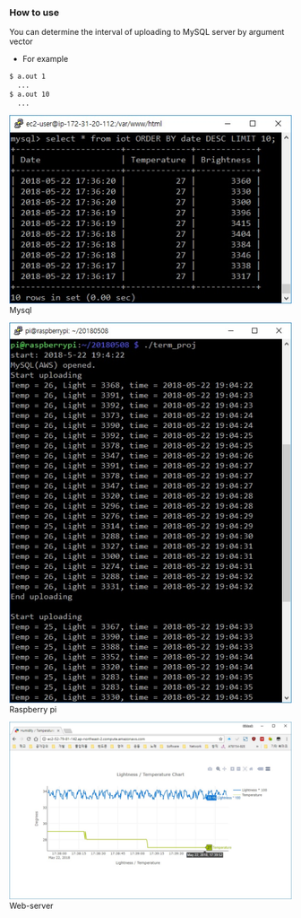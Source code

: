### How to use

You can determine the interval of uploading to MySQL server by argument vector

* For example

```
$ a.out 1
  ...
$ a.out 10
  ...
```

![MySQL](./image/MySQL.jpg)
Mysql

![Running](./image/Running.jpg)
Raspberry pi

![web](./image/web.jpg)
Web-server
